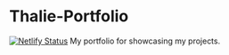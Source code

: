 # Thalie-Portfolio
[![Netlify Status](https://api.netlify.com/api/v1/badges/8668ab92-5dd2-4b3b-9f15-a2b913ae8314/deploy-status)](https://app.netlify.com/sites/thalieskoda/deploys)
My portfolio for showcasing my projects.

